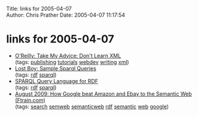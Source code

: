 Title: links for 2005-04-07  
Author: Chris Prather
Date: 2005-04-07 11:17:54

# links for 2005-04-07
<ul class="delicious">
	<li>
		<div class="delicious-link"><a href="http://xml.oreilly.com/news/dontlearn_0701.html">O'Reilly: Take My Advice: Don't Learn XML</a></div>
		<div class="delicious-tags">(tags: <a href="http://del.icio.us/perigrin/publishing">publishing</a> <a href="http://del.icio.us/perigrin/tutorials">tutorials</a> <a href="http://del.icio.us/perigrin/webdev">webdev</a> <a href="http://del.icio.us/perigrin/writing">writing</a> <a href="http://del.icio.us/perigrin/xml">xml</a>)</div>
	</li>
	<li>
		<div class="delicious-link"><a href="http://www.ldodds.com/blog/archives/000186.html">Lost Boy: Sample Sparql Queries</a></div>
		<div class="delicious-tags">(tags: <a href="http://del.icio.us/perigrin/rdf">rdf</a> <a href="http://del.icio.us/perigrin/sparql">sparql</a>)</div>
	</li>
	<li>
		<div class="delicious-link"><a href="http://www.w3.org/TR/rdf-sparql-query/">SPARQL Query Language for RDF</a></div>
		<div class="delicious-tags">(tags: <a href="http://del.icio.us/perigrin/rdf">rdf</a> <a href="http://del.icio.us/perigrin/sparql">sparql</a>)</div>
	</li>
	<li>
		<div class="delicious-link"><a href="http://www.ftrain.com/google_takes_all.html">August 2009: How Google beat Amazon and Ebay to the Semantic Web (Ftrain.com)</a></div>
		<div class="delicious-tags">(tags: <a href="http://del.icio.us/perigrin/search">search</a> <a href="http://del.icio.us/perigrin/semweb">semweb</a> <a href="http://del.icio.us/perigrin/semanticweb">semanticweb</a> <a href="http://del.icio.us/perigrin/rdf">rdf</a> <a href="http://del.icio.us/perigrin/semantic">semantic</a> <a href="http://del.icio.us/perigrin/web">web</a> <a href="http://del.icio.us/perigrin/google">google</a>)</div>
	</li>
</ul>

